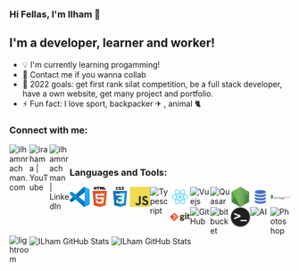 ### Hi Fellas, I'm Ilham 👋

## I'm a developer, learner and worker!

- 💡 I'm currently learning progamming!
- 👥 Contact me if you wanna collab
- 📌 2022 goals: get first rank silat competition, be a full stack developer, have a own website, get many project and portfolio.
- ⚡ Fun fact: I love sport, backpacker ✈ , animal 🐈

### Connect with me:

[<img align="left" alt="ilhamnrachman.com" width="36px" src="https://img.icons8.com/clouds/100/000000/domain.png" />][website]
[<img align="left" alt="irahama | YouTube" width="36px" src="https://img.icons8.com/color/48/000000/youtube-play.png" />][youtube]
[<img align="left" alt="ilhamnrachman | LinkedIn" width="36px" src="https://img.icons8.com/color/48/000000/linkedin.png" />][linkedin]

<br />

### Languages and Tools:

<img align="left" alt="Visual Studio Code" width="36px" src="https://raw.githubusercontent.com/github/explore/80688e429a7d4ef2fca1e82350fe8e3517d3494d/topics/visual-studio-code/visual-studio-code.png" />
<img align="left" alt="HTML5" width="36px" src="https://raw.githubusercontent.com/github/explore/80688e429a7d4ef2fca1e82350fe8e3517d3494d/topics/html/html.png" />
<img align="left" alt="CSS3" width="36px" src="https://raw.githubusercontent.com/github/explore/80688e429a7d4ef2fca1e82350fe8e3517d3494d/topics/css/css.png" />
<img align="left" alt="JavaScript" width="36px" src="https://raw.githubusercontent.com/github/explore/80688e429a7d4ef2fca1e82350fe8e3517d3494d/topics/javascript/javascript.png" />
<img align="left" alt="Typescript" width="36px" src="https://user-images.githubusercontent.com/50609343/147905884-3963b3a3-7f81-479b-8bf0-aff680ab81bd.png" />
<img align="left" alt="React" width="36px" src="https://raw.githubusercontent.com/github/explore/80688e429a7d4ef2fca1e82350fe8e3517d3494d/topics/react/react.png" />
<img align="left" alt="Vuejs" width="36px" src="https://user-images.githubusercontent.com/50609343/147905910-691469b6-64ba-43ca-ab1c-8e2bf2f2fba5.png" />
<img align="left" alt="Quasar" width="36px" src="https://user-images.githubusercontent.com/50609343/147906114-f5c94807-9e13-4586-81a7-a74751028e99.png" />
<img align="left" alt="Node.js" width="36px" src="https://raw.githubusercontent.com/github/explore/80688e429a7d4ef2fca1e82350fe8e3517d3494d/topics/nodejs/nodejs.png" />
<img align="left" alt="SQL" width="36px" src="https://raw.githubusercontent.com/github/explore/80688e429a7d4ef2fca1e82350fe8e3517d3494d/topics/sql/sql.png" />
<img align="left" alt="MongoDB" width="36px" src="https://raw.githubusercontent.com/github/explore/80688e429a7d4ef2fca1e82350fe8e3517d3494d/topics/mongodb/mongodb.png" />
<img align="left" alt="Git" width="36px" src="https://raw.githubusercontent.com/github/explore/80688e429a7d4ef2fca1e82350fe8e3517d3494d/topics/git/git.png" />
<img align="left" alt="GitHub" width="36px" src="https://img.icons8.com/color-glass/48/000000/github.png" />
<img align="left" alt="bitbucket" width="36px" src="https://user-images.githubusercontent.com/50609343/147909997-bd4083ed-6b27-4b3c-9446-84fe5ed76720.png" />
<img align="left" alt="Terminal" width="36px" src="https://raw.githubusercontent.com/github/explore/80688e429a7d4ef2fca1e82350fe8e3517d3494d/topics/terminal/terminal.png" />
<img align="left" alt="AI" width="36px" src="https://user-images.githubusercontent.com/50609343/147909945-b765ae16-15bc-430a-8bd3-2702311cd3fa.png" />
<img align="left" alt="Photoshop" width="36px" src="https://user-images.githubusercontent.com/50609343/147909963-25a11e49-d795-430b-8b92-af3649dc55d2.png" />
<img align="left" alt="lightroom" width="36px" src="https://user-images.githubusercontent.com/50609343/147910028-16004536-2474-4638-9c28-375dbf808222.png" />

<br />
<br />

---
<img align="center" alt="ILham GitHub Stats" src="https://github-readme-stats.vercel.app/api?username=ilhamnoerr95&show_icons=true&theme=synthwave" />
<img align="center" alt="ILham GitHub Stats" src="https://github-readme-stats.vercel.app/api/top-langs/?username=ilhamnoerr95&layout=compact" />

[instagram]: https://instagram.com/ilhamnrachman
[linkedin]: https://linkedin.com/in/ilham-noer-rachman-0b110b12b
[website]: https://ilhamnrachman.com/
[youtube]: https://www.youtube.com/channel/UClKmEyVsLqL1tz1U65E0ihQ
[twitter]: https://twitter.com/nrachmanilham
